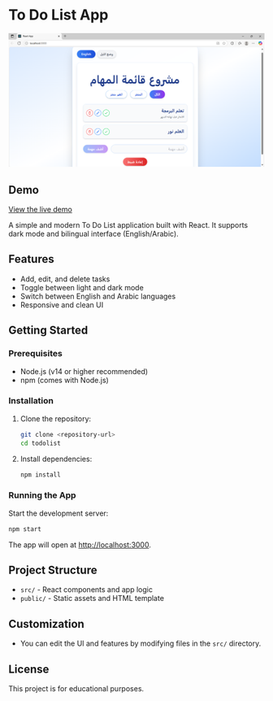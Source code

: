 # To Do List App

![Project Screenshot](public/screenshot.png)

## Demo

[View the live demo](https://adorable-sprite-02fa52.netlify.app/)

A simple and modern To Do List application built with React. It supports dark mode and bilingual interface (English/Arabic).

## Features

- Add, edit, and delete tasks
- Toggle between light and dark mode
- Switch between English and Arabic languages
- Responsive and clean UI

## Getting Started

### Prerequisites

- Node.js (v14 or higher recommended)
- npm (comes with Node.js)

### Installation

1. Clone the repository:
   ```bash
   git clone <repository-url>
   cd todolist
   ```
2. Install dependencies:
   ```bash
   npm install
   ```

### Running the App

Start the development server:

```bash
npm start
```

The app will open at [http://localhost:3000](http://localhost:3000).

## Project Structure

- `src/` - React components and app logic
- `public/` - Static assets and HTML template

## Customization

- You can edit the UI and features by modifying files in the `src/` directory.

## License

This project is for educational purposes.

